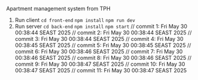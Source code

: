Apartment management system from TPH 
1. Run client
  `cd front-end`
  `npm install`
  `npm run dev`
3. Run server
  `cd back-end`
  `npm install`
  `npm start`
// commit 1: Fri May 30 00:38:44 SEAST 2025
// commit 2: Fri May 30 00:38:44 SEAST 2025
// commit 3: Fri May 30 00:38:44 SEAST 2025
// commit 4: Fri May 30 00:38:45 SEAST 2025
// commit 5: Fri May 30 00:38:45 SEAST 2025
// commit 6: Fri May 30 00:38:46 SEAST 2025
// commit 7: Fri May 30 00:38:46 SEAST 2025
// commit 8: Fri May 30 00:38:46 SEAST 2025
// commit 9: Fri May 30 00:38:47 SEAST 2025
// commit 10: Fri May 30 00:38:47 SEAST 2025
// commit 11: Fri May 30 00:38:47 SEAST 2025
